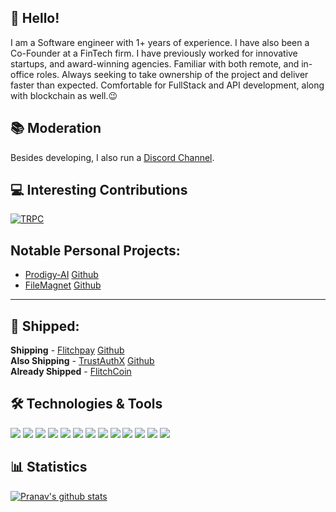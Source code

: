 ## 👋 Hello! 
I am a Software engineer with 1+ years of experience. I have also been a Co-Founder at a FinTech firm. I have previously worked for innovative startups, and award-winning agencies. Familiar with both remote, and in-office roles.  Always seeking to take ownership of the project and deliver faster than expected.  Comfortable for FullStack and API development, along with blockchain as well.😉

## 📚 Moderation
Besides developing, I also run a [Discord Channel](https://discord.gg/D9HynXWx).

## 💻 Interesting Contributions
[![TRPC](https://github-production-user-asset-6210df.s3.amazonaws.com/55043383/275788500-d0c17c94-d361-42e3-96a3-aab66e76a8c2.png)](https://github.com/trpc/trpc/pull/4717)

## Notable Personal Projects:
  * [Prodigy-AI](https://prodigyai.pranavrajveer.com/) [Github](https://github.com/Neon-20/Prodigy-AI)
  * [FileMagnet](https://filemagnet.pranavrajveer.com/) [Github](https://github.com/Neon-20/FileMagnet-File-Converter)


****

## 🚀 Shipped:
**Shipping** - [Flitchpay](https://pay.flitchcoin.com/) [Github](https://github.com/Solana-Hyperdrive) <br>
**Also Shipping** - [TrustAuthX](https://www.trustauthx.com/) [Github](https://github.com/One-Click-Auth) <br>
**Already Shipped** - [FlitchCoin](https://www.flitchcoin.com/)


## 🛠️ Technologies & Tools
![](https://img.shields.io/badge/Code-React-informational?style=flat&color=informational&logo=react)
![](https://img.shields.io/badge/Code-NextJS-informational?style=flat&color=informational&logo=next.js)
![](https://img.shields.io/badge/Code-Tailwind-informational?style=flat&color=informational&logo=tailwindcss)
![](https://img.shields.io/badge/Code-C++-informational?style=flat&color=informational&logo=cpp)
![](https://img.shields.io/badge/Code-Rust-informational?style=flat&color=informational&logo=rust)
![](https://img.shields.io/badge/Code-TypeScript-informational?style=flat&color=informational&logo=typescript)
![](https://img.shields.io/badge/Code-MongoDB-informational?style=flat&color=informational&logo=mongoDB)
![](https://img.shields.io/badge/Code-Express-informational?style=flat&color=informational&logo=express)
![](https://img.shields.io/badge/Code-Cypress-informational?style=flat&color=informational&logo=cypress)
![](https://img.shields.io/badge/Code-TRPC-informational?style=flat&color=informational&logo=trpc)
![](https://img.shields.io/badge/Code-NestJS-informational?style=flat&color=informational&logo=nestjs)
![](https://img.shields.io/badge/Code-Python-informational?style=flat&color=informational&logo=python)
![](https://img.shields.io/badge/Tool-Docker-informational?style=flat&color=warning&logo=docker)

## 📊 Statistics
[![Pranav's github stats](https://github-readme-stats.vercel.app/api?username=Neon-20&theme=dark&count_private=true)](https://github.com/anuraghazra/github-readme-stats)

<!--
**AntonioErdeljac/AntonioErdeljac** is a ✨ _special_ ✨ repository because its `README.md` (this file) appears on your GitHub profile.

Here are some ideas to get you started:

- 🔭 I’m currently working on ...
- 🌱 I’m currently learning ...
- 👯 I’m looking to collaborate on ...
- 🤔 I’m looking for help with ...
- 💬 Ask me about ...
- 📫 How to reach me: ...
- 😄 Pronouns: ...
- ⚡ Fun fact: ...
-->

